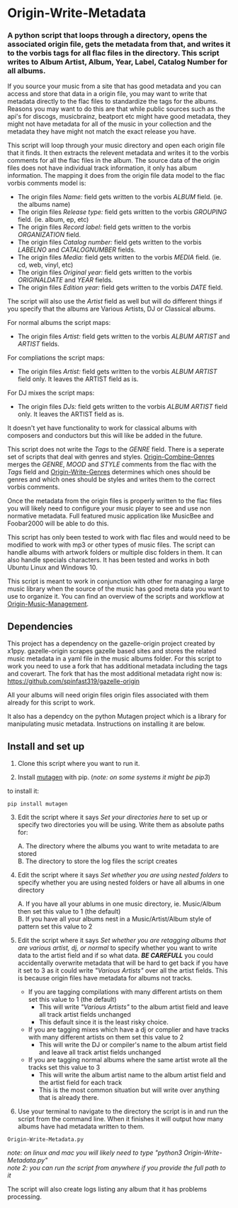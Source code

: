 # Origin-Write-Metadata
### A python script that loops through a directory, opens the associated origin file, gets the metadata from that, and writes it to the vorbis tags for all flac files in the directory. This script writes to Album Artist, Album, Year, Label, Catalog Number for all albums.

If you source your music from a site that has good metadata and you can access and store that data in a origin file, you may want to write that metadata directly to the flac files to standardize the tags for the albums.  Reasons you may want to do this are that while public sources such as the api's for discogs, musicbrainz, beatport etc might have good metadata, they might not have metadata for all of the music in your collection and the metadata they have might not match the exact release you have. 

This script will loop through your music directory and open each origin file that it finds. It then extracts the relevent metadata and writes it to the vorbis comments for all the flac files in the album. The source data of the origin files does not have individual track information, it only has album information. The mapping it does from the origin file data model to the flac vorbis comments model is:
- The origin files _Name:_ field gets written to the vorbis _ALBUM_ field. (ie. the albums name)
- The origin files _Release type:_ field gets written to the vorbis _GROUPING_ field. (ie. album, ep, etc)
- The origin files _Record label:_ field gets written to the vorbis _ORGANIZATION_ field. 
- The origin files _Catalog number:_ field gets written to the vorbis _LABELNO_ and _CATALOGNUMBER_ fields.
- The origin files _Media:_ field gets written to the vorbis _MEDIA_ field. (ie. cd, web, vinyl, etc)
- The origin files _Original year:_ field gets written to the vorbis _ORIGINALDATE_ and _YEAR_ fields.
- The origin files _Edition year:_ field gets written to the vorbis _DATE_ field.

The script will also use the _Artist_ field as well but will do different things if you specify that the albums are Various Artists, DJ or Classical albums. 

For normal albums the script maps:   
- The origin files _Artist:_ field gets written to the vorbis _ALBUM ARTIST_ and _ARTIST_ fields. 
 
For compliations the script maps:   
- The origin files _Artist:_ field gets written to the vorbis _ALBUM ARTIST_ field only. It leaves the ARTIST field as is.   

For DJ mixes the script maps:   
- The origin files _DJs:_ field gets written to the vorbis _ALBUM ARTIST_ field only. It leaves the ARTIST field as is.

It doesn't yet have functionality to work for classical albums with composers and conductors but this will like be added in the future.

This script does not write the _Tags_ to the _GENRE_ field. There is a seperate set of scripts that deal with genres and styles. [Origin-Combine-Genres](https://github.com/spinfast319/Origin-Combine-Genres) merges the _GENRE_, _MOOD_ and _STYLE_ comments from the flac with the _Tags_ field and [Origin-Write-Genres](https://github.com/spinfast319/Origin-Write-Genres) determines which ones should be genres and which ones should be styles and writes them to the correct vorbis comments.

Once the metadata from the origin files is properly written to the flac files you will likely need to configure your music player to see and use non normative metadata.  Full featured music application like MusicBee and Foobar2000 will be able to do this.

This script has only been tested to work with flac files and would need to be modified to work with mp3 or other types of music files. The script can handle albums with artwork folders or multiple disc folders in them. It can also handle specials characters. It has been tested and works in both Ubuntu Linux and Windows 10.

This script is meant to work in conjunction with other for managing a large music library when the source of the music has good meta data you want to use to organize it.  You can find an overview of the scripts and workflow at [Origin-Music-Management](https://github.com/spinfast319/Origin-Music-Management). 

## Dependencies
This project has a dependency on the gazelle-origin project created by x1ppy. gazelle-origin scrapes gazelle based sites and stores the related music metadata in a yaml file in the music albums folder. For this script to work you need to use a fork that has additional metadata including the tags and coverart. The fork that has the most additional metadata right now is: https://github.com/spinfast319/gazelle-origin

All your albums will need origin files origin files associated with them already for this script to work.

It also has a dependcy on the python Mutagen project which is a library for manipulating music metadata. Instructions on installing it are below.

## Install and set up
1) Clone this script where you want to run it.

2) Install [mutagen](https://pypi.org/project/mutagen/) with pip. (_note: on some systems it might be pip3_) 

to install it:

```
pip install mutagen
```

3) Edit the script where it says _Set your directories here_ to set up or specify two directories you will be using. Write them as absolute paths for:

    A. The directory where the albums you want to write metadata to are stored  
    B. The directory to store the log files the script creates  

4) Edit the script where it says _Set whether you are using nested folders_ to specify whether you are using nested folders or have all albums in one directory 

    A. If you have all your ablums in one music directory, ie. Music/Album then set this value to 1 (the default)  
    B. If you have all your albums nest in a Music/Artist/Album style of pattern set this value to 2  

5) Edit the script where it says _Set whether you are retagging albums that are various artist, dj, or normal_ to specify whether you want to write data to the artist field and if so what data. ***BE CAREFULL*** you could accidentally overwrite metadata that will be hard to get back if you have it set to 3 as it could write _"Various Artists"_ over all the artist fields.  This is because origin files have metadata for albums not tracks.

    - If you are tagging compilations with many different artists on them set this value to 1 (the default)
      - This will write _"Various Artists"_ to the album artist field and leave all track artist fields unchanged   
      - This default since it is the least risky choice.   
    - If you are tagging mixes which have a dj or complier and have tracks with many different artists on them set this value to 2
      - This will write the DJ or compiler's name to the album artist field and leave all track artist fields unchanged     
    - If you are tagging normal albums where the same artist wrote all the tracks set this value to 3
      - This will write the album artist name to the album artist field and the artist field for each track
      - This is the most common situation but will write over anything that is already there. 

6) Use your terminal to navigate to the directory the script is in and run the script from the command line.  When it finishes it will output how many albums have had metadata written to them.

```
Origin-Write-Metadata.py
```

_note: on linux and mac you will likely need to type "python3 Origin-Write-Metadata.py"_  
_note 2: you can run the script from anywhere if you provide the full path to it_

The script will also create logs listing any album that it has problems processing.  


